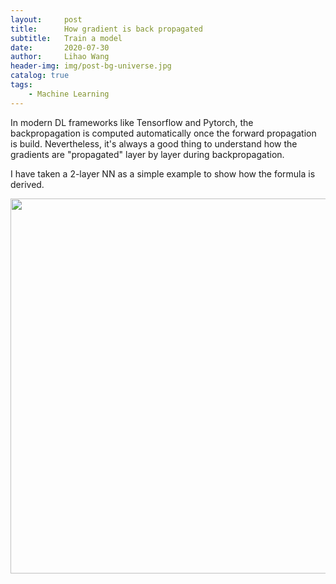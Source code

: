 ```yaml
---
layout:     post
title:      How gradient is back propagated
subtitle:   Train a model
date:       2020-07-30
author:     Lihao Wang
header-img: img/post-bg-universe.jpg
catalog: true
tags:
    - Machine Learning
---
```




In modern DL frameworks like Tensorflow and Pytorch, the backpropagation is computed automatically once the forward propagation is build. Nevertheless, it's always a good thing to understand how the gradients are "propagated" layer by layer during backpropagation.

I have taken a 2-layer NN as a simple example to show how the formula is derived.

<img src="https://postimg.cc/V58rjk22" style="width:600px;">
